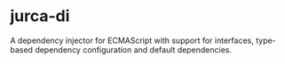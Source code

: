 # jurca-di
A dependency injector for ECMAScript with support for interfaces, type-based dependency configuration and default dependencies.
